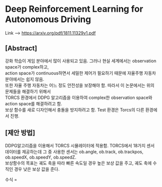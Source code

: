 # Deep Reinforcement Learning for Autonomous Driving

Link --> https://arxiv.org/pdf/1811.11329v1.pdf

## [Abstract]  
강화 학습이 게임 분야에서 많이 사용되고 있음. 그러나 현실 세계에서는 observation space가 complex하고,  
action space가 continuous하면서 세밀한 제어가 필요하기 때문에 자율주행 자동차 분야에서는 쉽지 않음.  
또한 자율 주행 자동차는 어느 정도 안전성을 보장해야 함. 따라서 이 논문에서는 위의 문제들을 해결하기 위해서  
TORCS 환경에서 DDPG 알고리즘을 이용하여 complex한 observation space와 action space를 해결하려고 함.  
보상 함수를 새로 디자인해서 충돌을 방지하려고 함. Test 환경은 Torcs의 다른 환경에서 진행.  

## [제안 방법]  
DDPG알고리즘을 이용해서 TORCS 시뮬레이터에 적용함.
TORCS에서 18가지 센서 데이터를 제공하는데 그 중 사용한 센서는 ob.angle, ob.track, ob.trackpos, ob.speedX, ob.speedY, ob.speedZ.  
보상함수의 목표는 궤도 축을 따라 빠른 속도일 경우 높은 보상 값을 주고, 궤도 축에 수직인 경우 낮은 보상 값을 준다.  

수식 = 
